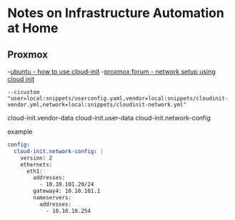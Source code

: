 # Notes on Infrastructure Automation at Home

## Proxmox

-[ubuntu - how to use cloud-init](https://documentation.ubuntu.com/lxd/latest/cloud-init/)
-[proxmox forum - network setup using cloud init](https://forum.proxmox.com/threads/cloud-init-network-configuration-with-ubuntu-cicustom-option.115746/post-500466)

```shell
--cicustom "user=local:snippets/userconfig.yaml,vendor=local:snippets/cloudinit-vendor.yml,network=local:snippets/cloudinit-network.yml"
```

cloud-init.vendor-data
cloud-init.user-data
cloud-init.network-config

example

```yaml
config:
  cloud-init.network-config: |
    version: 2
    ethernets:
      eth1:
        addresses:
          - 10.10.101.20/24
        gateway4: 10.10.101.1
        nameservers:
          addresses:
            - 10.10.10.254
```